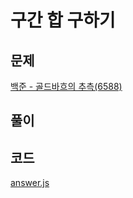 # 구간 합 구하기
## 문제
[백준 - 골드바흐의 추측(6588)](https://www.acmicpc.net/problem/6588)

## 풀이

## 코드
[answer.js](./answer.js)